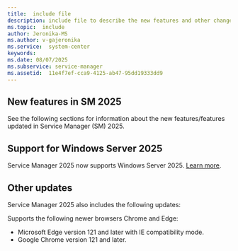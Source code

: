```yaml
---
title:  include file
description: include file to describe the new features and other changes in System Center 2025 - Service Manager.
ms.topic:  include
author: Jeronika-MS
ms.author: v-gajeronika
ms.service:  system-center
keywords:  
ms.date: 08/07/2025
ms.subservice: service-manager
ms.assetid:  11e4f7ef-cca9-4125-ab47-95dd19333dd9
---
```


## New features in SM 2025

See the following sections for information about the new features/features updated in Service Manager (SM) 2025.

## Support for Windows Server 2025  

Service Manager 2025 now supports Windows Server 2025. [Learn more](/system-center/scsm/system-requirements?view=sc-sm-2025&preserve-view=true).

## Other updates

Service Manager 2025 also includes the following updates:

Supports the following newer browsers Chrome and Edge:

- Microsoft Edge version 121 and later with IE compatibility mode.
- Google Chrome version 121 and later.
